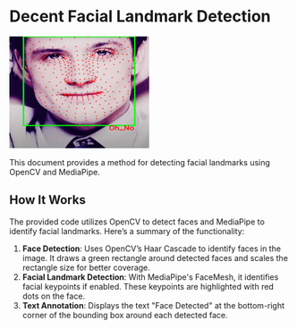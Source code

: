 # Decent Facial Landmark Detection


<img src="josh2.png" alt="Processed Image" width="250" height="200" />

This document provides a method for detecting facial landmarks using OpenCV and MediaPipe.

## How It Works

The provided code utilizes OpenCV to detect faces and MediaPipe to identify facial landmarks. Here’s a summary of the functionality:

1. **Face Detection**: Uses OpenCV’s Haar Cascade to identify faces in the image. It draws a green rectangle around detected faces and scales the rectangle size for better coverage.
2. **Facial Landmark Detection**: With MediaPipe's FaceMesh, it identifies facial keypoints if enabled. These keypoints are highlighted with red dots on the face.
3. **Text Annotation**: Displays the text "Face Detected" at the bottom-right corner of the bounding box around each detected face.
